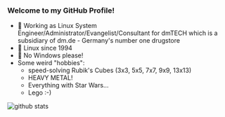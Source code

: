 ### Welcome to my GitHub Profile!

- 🏢 Working as Linux System Engineer/Administrator/Evangelist/Consultant
     for dmTECH which is a subsidiary of dm.de - Germany's number one drugstore
- 🐧 Linux since 1994
- 🚫 No Windows please!
- Some weird "hobbies":
  - speed-solving Rubik's Cubes (3x3, 5x5, 7x7, 9x9, 13x13)
  - HEAVY METAL!
  - Everything with Star Wars…
  - Lego :-)

![github stats](https://github-readme-stats.vercel.app/api?username=thomas-merz&show_icons=true)
